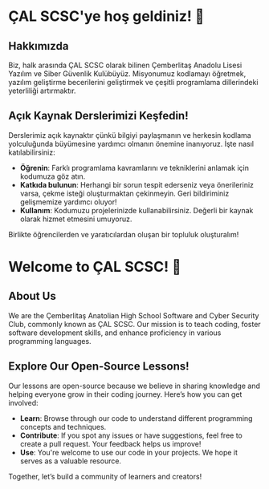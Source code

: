 # ÇAL SCSC'ye hoş geldiniz! 👋

## Hakkımızda

Biz, halk arasında ÇAL SCSC olarak bilinen Çemberlitaş Anadolu Lisesi Yazılım ve Siber Güvenlik Kulübüyüz. Misyonumuz kodlamayı öğretmek, yazılım geliştirme becerilerini geliştirmek ve çeşitli programlama dillerindeki yeterliliği artırmaktır.

## Açık Kaynak Derslerimizi Keşfedin!

Derslerimiz açık kaynaktır çünkü bilgiyi paylaşmanın ve herkesin kodlama yolculuğunda büyümesine yardımcı olmanın önemine inanıyoruz. İşte nasıl katılabilirsiniz:

- **Öğrenin**: Farklı programlama kavramlarını ve tekniklerini anlamak için kodumuza göz atın.
- **Katkıda bulunun**: Herhangi bir sorun tespit ederseniz veya önerileriniz varsa, çekme isteği oluşturmaktan çekinmeyin. Geri bildiriminiz gelişmemize yardımcı oluyor!
- **Kullanım**: Kodumuzu projelerinizde kullanabilirsiniz. Değerli bir kaynak olarak hizmet etmesini umuyoruz.

Birlikte öğrencilerden ve yaratıcılardan oluşan bir topluluk oluşturalım!

# Welcome to ÇAL SCSC! 👋

## About Us

We are the Çemberlitaş Anatolian High School Software and Cyber Security Club, commonly known as ÇAL SCSC. Our mission is to teach coding, foster software development skills, and enhance proficiency in various programming languages.

## Explore Our Open-Source Lessons!

Our lessons are open-source because we believe in sharing knowledge and helping everyone grow in their coding journey. Here’s how you can get involved:

- **Learn**: Browse through our code to understand different programming concepts and techniques.
- **Contribute**: If you spot any issues or have suggestions, feel free to create a pull request. Your feedback helps us improve!
- **Use**: You're welcome to use our code in your projects. We hope it serves as a valuable resource.

Together, let’s build a community of learners and creators!
